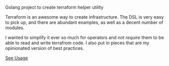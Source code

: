 Golang project to create terraform helper utility

Terraform is an awesome way to create infrastructure. The DSL is 
very easy to pick up, and there are abundant examples, as well 
as a decent number of modules.

I wanted to simplify it ever so much for operators and not 
 _require_ them to be able to read and write terrafrom code. 
I also put in pieces that are my opinionated version of best 
practices.  


[See Usage](docs/)

